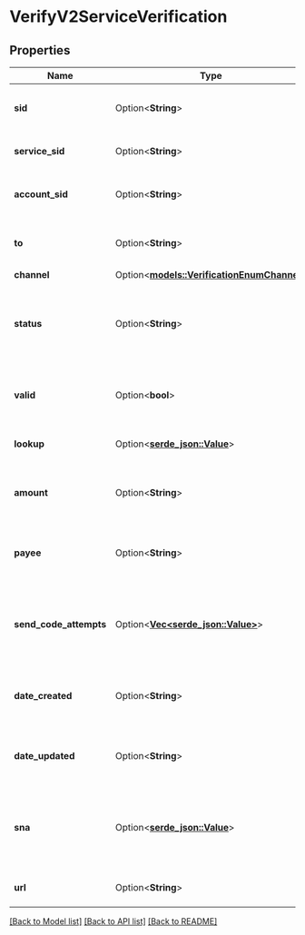 # VerifyV2ServiceVerification

## Properties

Name | Type | Description | Notes
------------ | ------------- | ------------- | -------------
**sid** | Option<**String**> | The unique string that we created to identify the Verification resource. | [optional]
**service_sid** | Option<**String**> | The SID of the [Service](https://www.twilio.com/docs/verify/api/service) the resource is associated with. | [optional]
**account_sid** | Option<**String**> | The SID of the [Account](https://www.twilio.com/docs/iam/api/account) that created the Verification resource. | [optional]
**to** | Option<**String**> | The phone number or [email](https://www.twilio.com/docs/verify/email) being verified. Phone numbers must be in [E.164 format](https://www.twilio.com/docs/glossary/what-e164). | [optional]
**channel** | Option<[**models::VerificationEnumChannel**](verification_enum_channel.md)> |  | [optional]
**status** | Option<**String**> | The status of the verification. Can be: `pending`, `approved`, `canceled`, `max_attempts_reached`, `deleted`, `failed` or `expired`. | [optional]
**valid** | Option<**bool**> | Use \"status\" instead. Legacy property indicating whether the verification was successful. | [optional]
**lookup** | Option<[**serde_json::Value**](.md)> | Information about the phone number being verified. | [optional]
**amount** | Option<**String**> | The amount of the associated PSD2 compliant transaction. Requires the PSD2 Service flag enabled. | [optional]
**payee** | Option<**String**> | The payee of the associated PSD2 compliant transaction. Requires the PSD2 Service flag enabled. | [optional]
**send_code_attempts** | Option<[**Vec<serde_json::Value>**](serde_json::Value.md)> | An array of verification attempt objects containing the channel attempted and the channel-specific transaction SID. | [optional]
**date_created** | Option<**String**> | The date and time in GMT when the resource was created specified in [RFC 2822](https://www.ietf.org/rfc/rfc2822.txt) format. | [optional]
**date_updated** | Option<**String**> | The date and time in GMT when the resource was last updated specified in [RFC 2822](https://www.ietf.org/rfc/rfc2822.txt) format. | [optional]
**sna** | Option<[**serde_json::Value**](.md)> | The set of fields used for a silent network auth (`sna`) verification. Contains a single field with the URL to be invoked to verify the phone number. | [optional]
**url** | Option<**String**> | The absolute URL of the Verification resource. | [optional]

[[Back to Model list]](../README.md#documentation-for-models) [[Back to API list]](../README.md#documentation-for-api-endpoints) [[Back to README]](../README.md)


